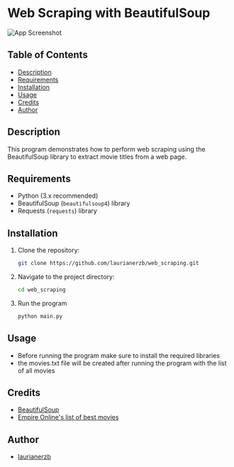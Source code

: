 # Web Scraping with BeautifulSoup

![App Screenshot]()

## Table of Contents

- [Description](#description)
- [Requirements](#requirements)
- [Installation](#installation)
- [Usage](#usage)
- [Credits](#credits)
- [Author](#author)

## Description
This program demonstrates how to perform web scraping using the 
BeautifulSoup library to extract movie titles from a web page.

## Requirements
- Python (3.x recommended)
- BeautifulSoup (`beautifulsoup4`) library
- Requests (`requests`) library

## Installation
1. Clone the repository:
   ```bash
   git clone https://github.com/laurianerzb/web_scraping.git
2. Navigate to the project directory:
   ```bash 
   cd web_scraping
3. Run the program
   ```bash
   python main.py

## Usage
- Before running the program make sure to install the required libraries
- the movies.txt file will be created after running the program with the list of all movies

## Credits
- [BeautifulSoup](https://www.crummy.com/software/BeautifulSoup/bs4/doc/)
- [Empire Online's list of best movies](https://www.empireonline.com/movies/features/best-movies-2/)

## Author
- [laurianerzb](https://github.com/laurianerzb)

